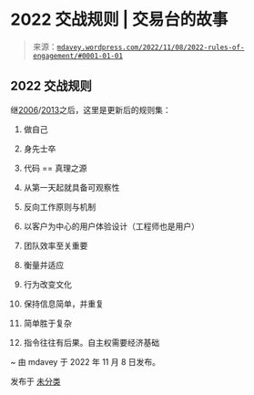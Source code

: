 <!--yml

category: 未分类

日期：2024-05-18 05:26:02

-->

# 2022 交战规则 | 交易台的故事

> 来源：[`mdavey.wordpress.com/2022/11/08/2022-rules-of-engagement/#0001-01-01`](https://mdavey.wordpress.com/2022/11/08/2022-rules-of-engagement/#0001-01-01)

## 2022 交战规则

继[2006](https://mdavey.wordpress.com/2006/10/05/rules-of-engagement/)/[2013](https://mdavey.wordpress.com/2013/05/30/the-rules-of-engagement/)之后，这里是更新后的规则集：

1.  做自己

1.  身先士卒

1.  代码 == 真理之源

1.  从第一天起就具备可观察性

1.  反向工作原则与机制

1.  以客户为中心的用户体验设计（工程师也是用户）

1.  团队效率至关重要

1.  衡量并适应

1.  行为改变文化

1.  保持信息简单，并重复

1.  简单胜于复杂

1.  指令往往有后果。自主权需要经济基础

~ 由 mdavey 于 2022 年 11 月 8 日发布。

发布于 [未分类](https://mdavey.wordpress.com/category/uncategorized/)
